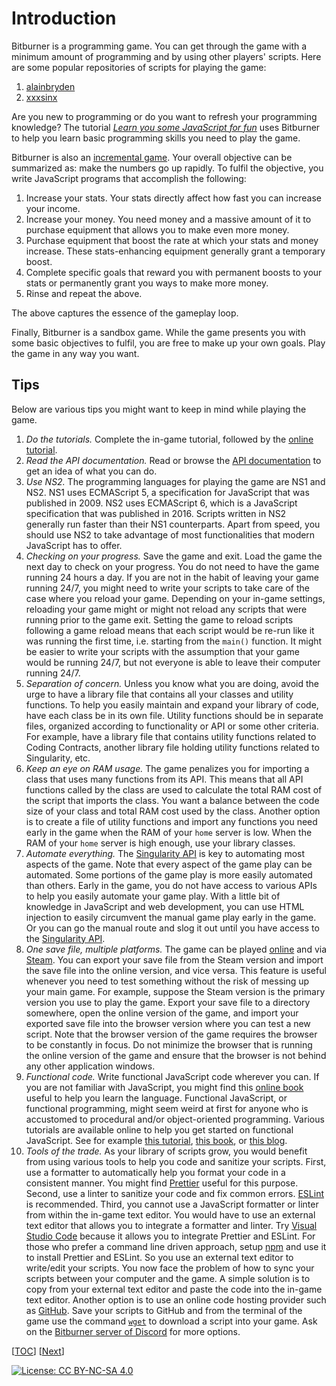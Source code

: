 # Introduction

Bitburner is a programming game. You can get through the game with a minimum
amount of programming and by using other players' scripts. Here are some popular
repositories of scripts for playing the game:

1. [alainbryden](https://github.com/alainbryden/bitburner-scripts)
1. [xxxsinx](https://github.com/xxxsinx/bitburner)

Are you new to programming or do you want to refresh your programming knowledge?
The tutorial
[_Learn you some JavaScript for fun_](https://github.com/quacksouls/lyf) uses
Bitburner to help you learn basic programming skills you need to play the game.

Bitburner is also an
[incremental game](https://en.wikipedia.org/wiki/Incremental_game). Your overall
objective can be summarized as: make the numbers go up rapidly. To fulfil the
objective, you write JavaScript programs that accomplish the following:

1. Increase your stats. Your stats directly affect how fast you can increase
   your income.
1. Increase your money. You need money and a massive amount of it to purchase
   equipment that allows you to make even more money.
1. Purchase equipment that boost the rate at which your stats and money
   increase. These stats-enhancing equipment generally grant a temporary boost.
1. Complete specific goals that reward you with permanent boosts to your stats
   or permanently grant you ways to make more money.
1. Rinse and repeat the above.

The above captures the essence of the gameplay loop.

Finally, Bitburner is a sandbox game. While the game presents you with some
basic objectives to fulfil, you are free to make up your own goals. Play the
game in any way you want.

## Tips

Below are various tips you might want to keep in mind while playing the game.

1. _Do the tutorials._ Complete the in-game tutorial, followed by the
   [online tutorial](https://bitburner-official.readthedocs.io/en/latest/guidesandtips/gettingstartedguideforbeginnerprogrammers.html).
1. _Read the API documentation._ Read or browse the
   [API documentation](https://github.com/bitburner-official/bitburner-src/blob/dev/markdown/bitburner.ns.md)
   to get an idea of what you can do.
1. _Use NS2._ The programming languages for playing the game are NS1 and NS2.
   NS1 uses ECMAScript 5, a specification for JavaScript that was published
   in 2009. NS2 uses ECMAScript 6, which is a JavaScript specification that was
   published in 2016. Scripts written in NS2 generally run faster than their NS1
   counterparts. Apart from speed, you should use NS2 to take advantage of most
   functionalities that modern JavaScript has to offer.
1. _Checking on your progress._ Save the game and exit. Load the game the next
   day to check on your progress. You do not need to have the game running 24
   hours a day. If you are not in the habit of leaving your game running 24/7,
   you might need to write your scripts to take care of the case where you
   reload your game. Depending on your in-game settings, reloading your game
   might or might not reload any scripts that were running prior to the game
   exit. Setting the game to reload scripts following a game reload means that
   each script would be re-run like it was running the first time, i.e. starting
   from the `main()` function. It might be easier to write your scripts with the
   assumption that your game would be running 24/7, but not everyone is able to
   leave their computer running 24/7.
1. _Separation of concern._ Unless you know what you are doing, avoid the urge
   to have a library file that contains all your classes and utility functions.
   To help you easily maintain and expand your library of code, have each class
   be in its own file. Utility functions should be in separate files, organized
   according to functionality or API or some other criteria. For example, have a
   library file that contains utility functions related to Coding Contracts,
   another library file holding utility functions related to Singularity, etc.
1. _Keep an eye on RAM usage._ The game penalizes you for importing a class that
   uses many functions from its API. This means that all API functions called by
   the class are used to calculate the total RAM cost of the script that imports
   the class. You want a balance between the code size of your class and total
   RAM cost used by the class. Another option is to create a file of utility
   functions and import any functions you need early in the game when the RAM of
   your `home` server is low. When the RAM of your `home` server is high enough,
   use your library classes.
1. _Automate everything._ The
   [Singularity API](https://github.com/bitburner-official/bitburner-src/blob/dev/markdown/bitburner.singularity.md)
   is key to automating most aspects of the game. Note that every aspect of the
   game play can be automated. Some portions of the game play is more easily
   automated than others. Early in the game, you do not have access to various
   APIs to help you easily automate your game play. With a little bit of
   knowledge in JavaScript and web development, you can use HTML injection to
   easily circumvent the manual game play early in the game. Or you can go the
   manual route and slog it out until you have access to the
   [Singularity API](https://github.com/bitburner-official/bitburner-src/blob/dev/markdown/bitburner.singularity.md).
1. _One save file, multiple platforms._ The game can be played
   [online](https://danielyxie.github.io/bitburner/) and via
   [Steam](https://store.steampowered.com/app/1812820/Bitburner/). You can
   export your save file from the Steam version and import the save file into
   the online version, and vice versa. This feature is useful whenever you need
   to test something without the risk of messing up your main game. For example,
   suppose the Steam version is the primary version you use to play the game.
   Export your save file to a directory somewhere, open the online version of
   the game, and import your exported save file into the browser version where
   you can test a new script. Note that the browser version of the game requires
   the browser to be constantly in focus. Do not minimize the browser that is
   running the online version of the game and ensure that the browser is not
   behind any other application windows.
1. _Functional code._ Write functional JavaScript code wherever you can. If you
   are not familiar with JavaScript, you might find this
   [online book](https://eloquentjavascript.net/) useful to help you learn the
   language. Functional JavaScript, or functional programming, might seem weird
   at first for anyone who is accustomed to procedural and/or object-oriented
   programming. Various tutorials are available online to help you get started
   on functional JavaScript. See for example
   [this tutorial](https://opensource.com/article/17/6/functional-javascript),
   [this book](https://github.com/getify/Functional-Light-JS), or
   [this blog](https://jrsinclair.com/).
1. _Tools of the trade._ As your library of scripts grow, you would benefit from
   using various tools to help you code and sanitize your scripts. First, use a
   formatter to automatically help you format your code in a consistent manner.
   You might find [Prettier](https://prettier.io/) useful for this purpose.
   Second, use a linter to sanitize your code and fix common errors.
   [ESLint](https://eslint.org/) is recommended. Third, you cannot use a
   JavaScript formatter or linter from within the in-game text editor. You would
   have to use an external text editor that allows you to integrate a formatter
   and linter. Try [Visual Studio Code](https://code.visualstudio.com/) because
   it allows you to integrate Prettier and ESLint. For those who prefer a
   command line driven approach, setup
   [npm](<https://en.wikipedia.org/wiki/Npm_(software)>) and use it to install
   Prettier and ESLint. So you use an external text editor to write/edit your
   scripts. You now face the problem of how to sync your scripts between your
   computer and the game. A simple solution is to copy from your external text
   editor and paste the code into the in-game text editor. Another option is to
   use an online code hosting provider such as [GitHub](https://github.com/).
   Save your scripts to GitHub and from the terminal of the game use the command
   [`wget`](https://bitburner-official.readthedocs.io/en/latest/basicgameplay/terminal.html#wget)
   to download a script into your game. Ask on the
   [Bitburner server of Discord](https://discord.com/invite/TFc3hKD) for more
   options.

[[TOC](README.md "Table of Contents")] [[Next](start.md "Starting out")]

[![License: CC BY-NC-SA 4.0](https://img.shields.io/badge/License-CC%20BY--NC--SA%204.0-blue.svg)](http://creativecommons.org/licenses/by-nc-sa/4.0/)
